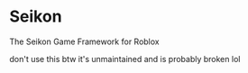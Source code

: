 # Seikon
The Seikon Game Framework for Roblox

don't use this btw it's unmaintained and is probably broken lol
